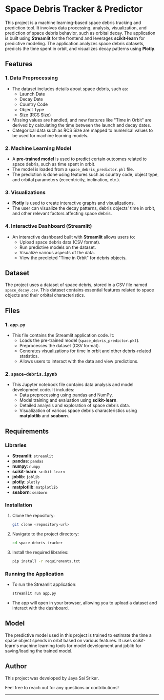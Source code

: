 # Space Debris Tracker & Predictor

This project is a machine learning-based space debris tracking and prediction tool. It involves data processing, analysis, visualization, and prediction of space debris behavior, such as orbital decay. The application is built using **Streamlit** for the frontend and leverages **scikit-learn** for predictive modeling. The application analyzes space debris datasets, predicts the time spent in orbit, and visualizes decay patterns using **Plotly**.

## Features

### 1. **Data Preprocessing**
   - The dataset includes details about space debris, such as:
     - Launch Date
     - Decay Date
     - Country Code
     - Object Type
     - Size (RCS Size)
   - Missing values are handled, and new features like "Time in Orbit" are derived by calculating the time between the launch and decay dates.
   - Categorical data such as RCS Size are mapped to numerical values to be used for machine learning models.

### 2. **Machine Learning Model**
   - A **pre-trained model** is used to predict certain outcomes related to space debris, such as time spent in orbit.
   - The model is loaded from a `space_debris_predictor.pkl` file.
   - The prediction is done using features such as country code, object type, and orbital parameters (eccentricity, inclination, etc.).

### 3. **Visualizations**
   - **Plotly** is used to create interactive graphs and visualizations.
   - The user can visualize the decay patterns, debris objects' time in orbit, and other relevant factors affecting space debris.
   
### 4. **Interactive Dashboard (Streamlit)**
   - An interactive dashboard built with **Streamlit** allows users to:
     - Upload space debris data (CSV format).
     - Run predictive models on the dataset.
     - Visualize various aspects of the data.
     - View the predicted "Time in Orbit" for debris objects.

## Dataset
The project uses a dataset of space debris, stored in a CSV file named `space_decay.csv`. This dataset contains essential features related to space objects and their orbital characteristics.

## Files

### 1. `app.py`
   - This file contains the Streamlit application code. It:
     - Loads the pre-trained model (`space_debris_predictor.pkl`).
     - Preprocesses the dataset (CSV format).
     - Generates visualizations for time in orbit and other debris-related statistics.
     - Allows users to interact with the data and view predictions.

### 2. `space-debris.ipynb`
   - This Jupyter notebook file contains data analysis and model development code. It includes:
     - Data preprocessing using pandas and NumPy.
     - Model training and evaluation using **scikit-learn**.
     - Detailed analysis and exploration of space debris data.
     - Visualization of various space debris characteristics using **matplotlib** and **seaborn**.
     
## Requirements

### Libraries
   - **Streamlit**: `streamlit`
   - **pandas**: `pandas`
   - **numpy**: `numpy`
   - **scikit-learn**: `scikit-learn`
   - **joblib**: `joblib`
   - **plotly**: `plotly`
   - **matplotlib**: `matplotlib`
   - **seaborn**: `seaborn`

### Installation
   1. Clone the repository:
      ```bash
      git clone <repository-url>
      ```
   2. Navigate to the project directory:
      ```bash
      cd space-debris-tracker
      ```
   3. Install the required libraries:
      ```bash
      pip install -r requirements.txt
      ```
   
### Running the Application
   - To run the Streamlit application:
     ```bash
     streamlit run app.py
     ```

   - The app will open in your browser, allowing you to upload a dataset and interact with the dashboard.

## Model
The predictive model used in this project is trained to estimate the time a space object spends in orbit based on various features. It uses scikit-learn's machine learning tools for model development and joblib for saving/loading the trained model.


## Author
This project was developed by Jaya Sai Srikar. 

Feel free to reach out for any questions or contributions!

---
